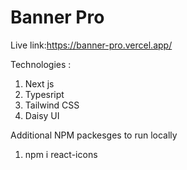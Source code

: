 # Banner Pro

Live link:https://banner-pro.vercel.app/

Technologies : 
1. Next js
2. Typesript
3. Tailwind CSS
4. Daisy UI

Additional NPM packesges to run locally 
1. npm i react-icons  
